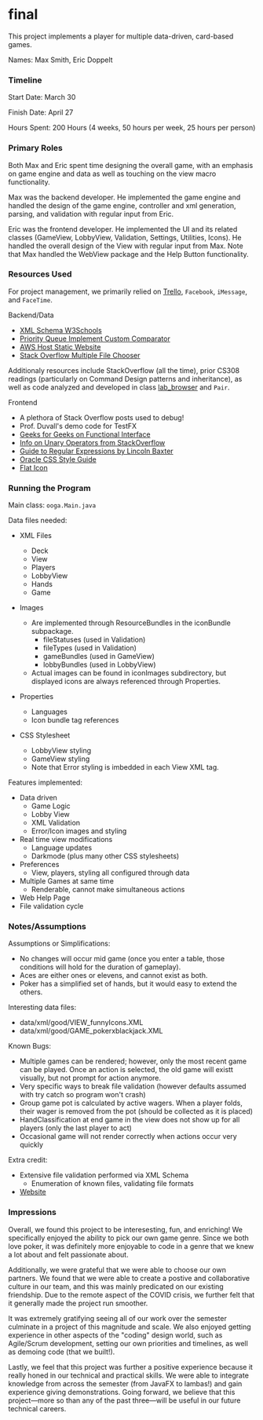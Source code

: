 final
====

This project implements a player for multiple data-driven, card-based games.

Names: Max Smith, Eric Doppelt

### Timeline

Start Date: March 30

Finish Date: April 27

Hours Spent: 200 Hours (4 weeks, 50 hours per week, 25 hours per person)

### Primary Roles
Both Max and Eric spent time designing the overall game, with an emphasis on game engine and data as well as touching on the view macro functionality.

Max was the backend developer. He implemented the game engine and handled the design of the game engine, controller and xml generation, parsing, and validation with regular input from Eric.

Eric was the frontend developer. He implemented the UI and its related classes (GameView, LobbyView, Validation, Settings, Utilities, Icons). He handled the overall design of the View with regular input from Max. Note that Max handled the WebView package and the Help Button functionality.

### Resources Used

For project management, we primarily relied on [Trello](https://trello.com/twentyone8/members?utm_source=eval-email&utm_medium=email&utm_campaign=team-invite), `Facebook`, `iMessage`, and `FaceTime`.

Backend/Data
* [XML Schema W3Schools](https://www.w3schools.com/xml/schema_intro.asp)
* [Priority Queue Implement Custom Comparator](https://www.geeksforgeeks.org/implement-priorityqueue-comparator-java/)
* [AWS Host Static Website](https://aws.amazon.com/getting-started/hands-on/host-static-website/)
* [Stack Overflow Multiple File Chooser](https://stackoverflow.com/questions/42972059/javafx-filechooser-open-multiple-files-in-order-of-selection)

Additionaly resources include StackOverflow (all the time), prior CS308 readings (particularly on Command Design patterns and inheritance), as well as code analyzed and developed in class [lab_browser](https://coursework.cs.duke.edu/max.smith/lab_browser) and `Pair`. 

Frontend
* A plethora of Stack Overflow posts used to debug!
* Prof. Duvall's demo code for TestFX
* [Geeks for Geeks on Functional Interface](https://www.geeksforgeeks.org/functional-interfaces-java/)
* [Info on Unary Operators from StackOverflow](https://stackoverflow.com/questions/40472668/numeric-textfield-for-integers-in-javafx-8-with-textformatter-and-or-unaryoperat)
* [Guide to Regular Expressions by Lincoln Baxter](https://www.ocpsoft.org/opensource/guide-to-regular-expressions-in-java-part-1/)
* [Oracle CSS Style Guide](https://openjfx.io/javadoc/11/javafx.graphics/javafx/scene/doc-files/cssref.html)
* [Flat Icon](https://www.flaticon.com/home)

### Running the Program

Main class: `ooga.Main.java`

Data files needed: 
* XML Files
    * Deck
    * View
    * Players
    * LobbyView
    * Hands
    * Game
* Images
	* Are implemented through ResourceBundles in the iconBundle subpackage.
		* fileStatuses (used in Validation)
		* fileTypes (used in Validation)
		* gameBundles (used in GameView)
		* lobbyBundles (used in LobbyView)
	* Actual images can be found in iconImages subdirectory, but displayed icons are always referenced through Properties.
		
* Properties
    *  Languages
    *  Icon bundle tag references
*  CSS Stylesheet
    *  LobbyView styling
    *  GameView styling
    *  Note that Error styling is imbedded in each View XML tag.

Features implemented:
* Data driven
    * Game Logic
    * Lobby View
    * XML Validation
    * Error/Icon images and styling
* Real time view modifications
    * Language updates
    * Darkmode (plus many other CSS stylesheets)
* Preferences
    * View, players, styling all configured through data
* Multiple Games at same time
    * Renderable, cannot make simultaneous actions
* Web Help Page
* File validation cycle

### Notes/Assumptions

Assumptions or Simplifications:
* No changes will occur mid game (once you enter a table, those conditions will hold for the duration of gameplay).
* Aces are either ones or elevens, and cannot exist as both.
* Poker has a simplified set of hands, but it would easy to extend the others.

Interesting data files:
* data/xml/good/VIEW_funnyIcons.XML
* data/xml/good/GAME_pokerxblackjack.XML

Known Bugs:
* Multiple games can be rendered; however, only the most recent game can be played. Once an action is selected, the old game will existt visually, but not prompt for action anymore.
* Very specific ways to break file validation (however defaults assumed with try catch so program won't crash)
* Group game pot is calculated by active wagers. When a player folds, their wager is removed from the pot (should be collected as it is placed)
* HandClassification at end game in the view does not show up for all players (only the last player to act)
* Occasional game will not render correctly when actions occur very quickly

Extra credit:
* Extensive file validation performed via XML Schema
    * Enumeration of known files, validating file formats
* [Website](http://casino308.com/)


### Impressions

Overall, we found this project to be interesesting, fun, and enriching! We specifically enjoyed the ability to pick our own game genre. Since we both love poker, it was definitely more enjoyable to code in a genre that we knew a lot about and felt passionate about.

Additionally, we were grateful that we were able to choose our own partners. We found that we were able to create a postive and collaborative culture in our team, and this was mainly predicated on our existing friendship. Due to the remote aspect of the COVID crisis, we further felt that it generally made the project run smoother. 

It was extremely gratifying seeing all of our work over the semester culminate in a project of this magnitude and scale. We also enjoyed getting experience in other aspects of the "coding" design world, such as Agile/Scrum development, setting our own priorities and timelines, as well as demoing code (that we built!).

Lastly, we feel that this project was further a positive experience because it really honed in our technical and practical skills. We were able to integrate knowledge from across the semester (from JavaFX to lambas!) and gain experience giving demonstrations. Going forward, we believe that this project—more so than any of the past three—will be useful in our future technical careers.

